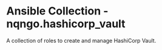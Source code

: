 # Ansible Collection - nqngo.hashicorp_vault

A collection of roles to create and manage HashiCorp Vault.
